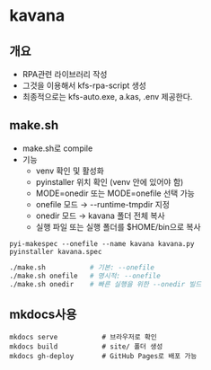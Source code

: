 # kavana

## 개요

- RPA관련 라이브러리 작성
- 그것을 이용해서 kfs-rpa-script 생성
- 최종적으로는 kfs-auto.exe, a.kas, .env  제공한다.

## make.sh

- make.sh로 compile
- 기능
  - venv 확인 및 활성화
  - pyinstaller 위치 확인 (venv 안에 있어야 함)
  - MODE=onedir 또는 MODE=onefile 선택 가능
  - onefile 모드 → --runtime-tmpdir 지정
  - onedir 모드 → kavana 폴더 전체 복사
  - 실행 파일 또는 실행 폴더를 $HOME/bin으로 복사

```shell
pyi-makespec --onefile --name kavana kavana.py
pyinstaller kavana.spec
```

```bash
./make.sh           # 기본: --onefile
./make.sh onefile   # 명시적: --onefile
./make.sh onedir    # 빠른 실행을 위한 --onedir 빌드
```

## mkdocs사용

```shell
mkdocs serve           # 브라우저로 확인
mkdocs build           # site/ 폴더 생성
mkdocs gh-deploy       # GitHub Pages로 배포 가능
```
